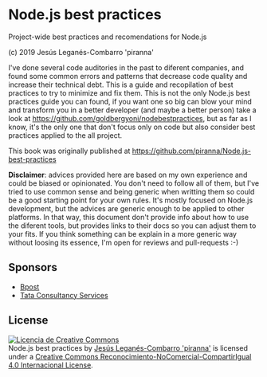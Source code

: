 # Node.js best practices

Project-wide best practices and recomendations for Node.js

(c) 2019 Jesús Leganés-Combarro 'piranna'

I've done several code auditories in the past to diferent companies, and found
some common errors and patterns that decrease code quality and increase their
technical debt. This is a guide and recopilation of best practices to try to
minimize and fix them. This is not the only Node.js best practices guide you can
found, if you want one so big can blow your mind and transform you in a better
developer (and maybe a better person) take a look at
https://github.com/goldbergyoni/nodebestpractices, but as far as I know, it's
the only one that don't focus only on code but also consider best practices
applied to the all project.

This book was originally published at
https://github.com/piranna/Node.js-best-practices

**Disclaimer**: advices provided here are based on my own experience and could
be biased or opinionated. You don't need to follow all of them, but I've tried
to use common sense and being generic when writting them so could be a good
starting point for your own rules. It's mostly focused on Node.js development,
but the advices are generic enough to be applied to other platforms. In that
way, this document don't provide info about how to use the diferent tools, but
provides links to their docs so you can adjust them to your fits. If you think
something can be explain in a more generic way without loosing its essence, I'm
open for reviews and pull-requests :-)

## Sponsors
- [Bpost](https://www.bpost.be)
- [Tata Consultancy Services](https://www.tcs.com)

## License

<a rel="license" href="http://creativecommons.org/licenses/by-nc-sa/4.0/"><img alt="Licencia de Creative Commons" style="border-width:0" src="https://i.creativecommons.org/l/by-nc-sa/4.0/88x31.png" /></a><br /><span xmlns:dct="http://purl.org/dc/terms/" href="http://purl.org/dc/dcmitype/Text" property="dct:title" rel="dct:type">Node.js best practices</span> by <a xmlns:cc="http://creativecommons.org/ns#" href="https://github.com/piranna" property="cc:attributionName" rel="cc:attributionURL">Jesús Leganés-Combarro 'piranna'</a> is licensed under a <a rel="license" href="http://creativecommons.org/licenses/by-nc-sa/4.0/">Creative Commons Reconocimiento-NoComercial-CompartirIgual 4.0 Internacional License</a>.
